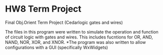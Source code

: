 # HW8 Term Project
 Final Obj.Orient Term Project (Cedarlogic gates and wires)

 The files in this program were written to simulate the operation
 and function of circuit logic with gates and wires.
 This includes fucntions for OR, AND, NAND, NOR, XOR, and XNOR.
 *The program was also written to allow configurations with a GUI (specifically WxWidgets)
